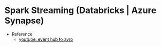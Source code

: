# Spark Streaming (Databricks | Azure Synapse)
- Reference 
    - [youtube: event hub to avro](https://www.youtube.com/watch?v=OIOEsd2Iiik)